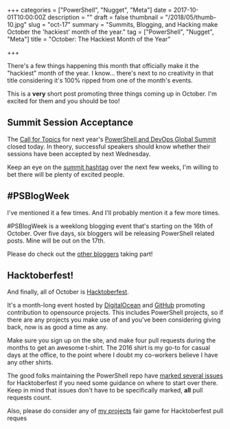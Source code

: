 +++
categories = ["PowerShell", "Nugget", "Meta"]
date = 2017-10-01T10:00:00Z
description = ""
draft = false
thumbnail = "/2018/05/thumb-10.jpg"
slug = "oct-17"
summary = "Summits, Blogging, and Hacking make October the 'hackiest' month of the year."
tag = ["PowerShell", "Nugget", "Meta"]
title = "October: The Hackiest Month of the Year"

+++


There's a few things happening this month that officially make it the "hackiest" month of the year. I know... there's next to no creativity in that title considering it's 100% ripped from one of the month's events.

This is a **very** short post promoting three things coming up in October. I'm excited for them and you should be too!

## Summit Session Acceptance

The [Call for Topics](https://powershell.org/2017/08/01/76318/) for next year's [PowerShell and DevOps Global Summit](https://powershell.org/summit) closed today. In theory, successful speakers should know whether their sessions have been accepted by next Wednesday.

Keep an eye on the [summit hashtag](https://twitter.com/hashtag/pshsummit?f=tweets&vertical=default&src=hash) over the next few weeks, I'm willing to bet there will be plenty of excited people.

## #PSBlogWeek

I've mentioned it a few times. And I'll probably mention it a few more times.

\#PSBlogWeek is a weeklong blogging event that's starting on the 16th of October. Over five days, six bloggers will be releasing PowerShell related posts. Mine will be out on the 17th.

Please do check out the [other bloggers](http://psblogweek.com/psblogweek-activity/) taking part!

## Hacktoberfest!

And finally, all of October is [Hacktoberfest](https://hacktoberfest.digitalocean.com/).

It's a month-long event hosted by [DigitalOcean](https://www.digitalocean.com/) and [GitHub](https://github.com/) promoting contribution to opensource projects. This includes PowerShell projects, so if there are any projects you make use of and you've been considering giving back, now is as good a time as any.

Make sure you sign up on the site, and make four pull requests during the months to get an awesome t-shirt. The 2016 shirt is my go-to for casual days at the office, to the point where I doubt my co-workers believe I have any other shirts.

The good folks maintaining the PowerShell repo have [marked several issues](https://github.com/powershell/powershell/issues?q=is%3Aopen+is%3Aissue+label%3AHacktoberfest) for Hacktoberfest if you need some guidance on where to start over there. Keep in mind that issues don't have to be specifically marked, **all** pull requests count.

Also, please do consider any of [my projects](https://github.com/Windos?tab=repositories) fair game for Hacktoberfest pull reques



